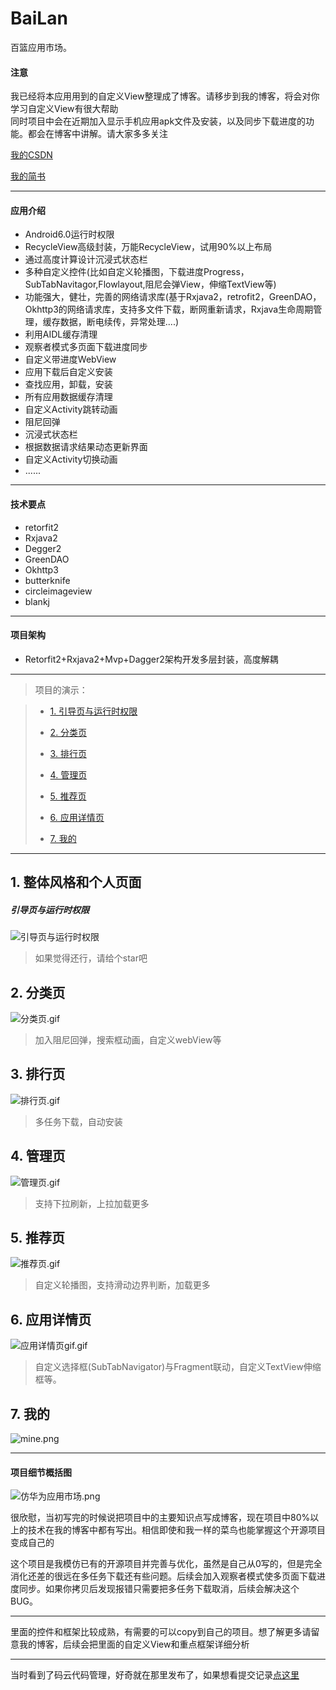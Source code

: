 # BaiLan
百篮应用市场。

####  注意
我已经将本应用用到的自定义View整理成了博客。请移步到我的博客，将会对你学习自定义View有很大帮助  
同时项目中会在近期加入显示手机应用apk文件及安装，以及同步下载进度的功能。都会在博客中讲解。请大家多多关注

[我的CSDN](http://blog.csdn.net/gg199402?viewmode=contents)  

[我的简书](https://www.jianshu.com/u/70a8f4edb323)  

---
#### 应用介绍
- Android6.0运行时权限
- RecycleView高级封装，万能RecycleView，试用90%以上布局
- 通过高度计算设计沉浸式状态栏
- 多种自定义控件(比如自定义轮播图，下载进度Progress，SubTabNavitagor,Flowlayout,阻尼会弹View，伸缩TextView等)
- 功能强大，健壮，完善的网络请求库(基于Rxjava2，retrofit2，GreenDAO，Okhttp3的网络请求库，支持多文件下载，断网重新请求，Rxjava生命周期管理，缓存数据，断电续传，异常处理....)
- 利用AIDL缓存清理
- 观察者模式多页面下载进度同步
- 自定义带进度WebView
- 应用下载后自定义安装
- 查找应用，卸载，安装
- 所有应用数据缓存清理
- 自定义Activity跳转动画
- 阻尼回弹
- 沉浸式状态栏
- 根据数据请求结果动态更新界面  
- 自定义Activity切换动画  
- ......

------------
#### 技术要点
- retorfit2
- Rxjava2
- Degger2
- GreenDAO
- Okhttp3
- butterknife
- circleimageview
- blankj

------------

#### 项目架构
- Retorfit2+Rxjava2+Mvp+Dagger2架构开发多层封装，高度解耦

------------

>项目的演示：

> * [1. 引导页与运行时权限](#1)
>
> * [2. 分类页](#2)
> 
> * [3. 排行页](#3) 
> 
> * [4. 管理页](#4)
> 
> * [5. 推荐页](#5)
>
> * [6. 应用详情页](#6)
> 
> * [7. 我的](#7)
> 

------------

<h2  id='1'>1. 整体风格和个人页面</h2>

##### 引导页与运行时权限

![引导页与运行时权限](http://upload-images.jianshu.io/upload_images/3983615-c79154e55a07dd60.gif?imageMogr2/auto-orient/strip)
>如果觉得还行，请给个star吧

<h2  id='2'>2. 分类页</h2>

![分类页.gif](http://upload-images.jianshu.io/upload_images/3983615-50f59d8d9f0326cd.gif?imageMogr2/auto-orient/strip)

>加入阻尼回弹，搜索框动画，自定义webView等

<h2  id='3'>3. 排行页</h2>

![排行页.gif](http://upload-images.jianshu.io/upload_images/3983615-72bd30390e0fc8c6.gif?imageMogr2/auto-orient/strip%7CimageView2/2/w/1240)

>多任务下载，自动安装

<h2  id='4'>4. 管理页 </h2>


![管理页.gif](http://upload-images.jianshu.io/upload_images/3983615-5f304bc7ea18f67b.gif?imageMogr2/auto-orient/strip)

>支持下拉刷新，上拉加载更多

<h2  id='5'>5. 推荐页 </h2>  


![推荐页.gif](http://upload-images.jianshu.io/upload_images/3983615-40f6e9ca7625640a.gif?imageMogr2/auto-orient/strip)

>自定义轮播图，支持滑动边界判断，加载更多

<h2  id='6'>6. 应用详情页 </h2>

![应用详情页gif.gif](http://upload-images.jianshu.io/upload_images/3983615-3293e7e39c62e7de.gif?imageMogr2/auto-orient/strip)

>自定义选择框(SubTabNavigator)与Fragment联动，自定义TextView伸缩框等。

<h2  id='7'>7. 我的</h2>

![mine.png](http://upload-images.jianshu.io/upload_images/3983615-ce46c45e226867e9.png?imageMogr2/auto-orient/strip%7CimageView2/2/w/1240)

---

#### 项目细节概括图   
![仿华为应用市场.png](http://upload-images.jianshu.io/upload_images/3983615-81fbf35486783697.png?imageMogr2/auto-orient/strip%7CimageView2/2/w/1240) 

很欣慰，当初写完的时候说把项目中的主要知识点写成博客，现在项目中80%以上的技术在我的博客中都有写出。相信即使和我一样的菜鸟也能掌握这个开源项目变成自己的

这个项目是我模仿已有的开源项目并完善与优化，虽然是自己从0写的，但是完全消化还差的很远在多任务下载还有些问题。后续会加入观察者模式使多页面下载进度同步。如果你拷贝后发现报错只需要把多任务下载取消，后续会解决这个BUG。

---
里面的控件和框架比较成熟，有需要的可以copy到自己的项目。想了解更多请留意我的博客，后续会把里面的自定义View和重点框架详细分析

---
当时看到了码云代码管理，好奇就在那里发布了，如果想看提交记录[点这里](https://gitee.com/gg199402/events)  

 


